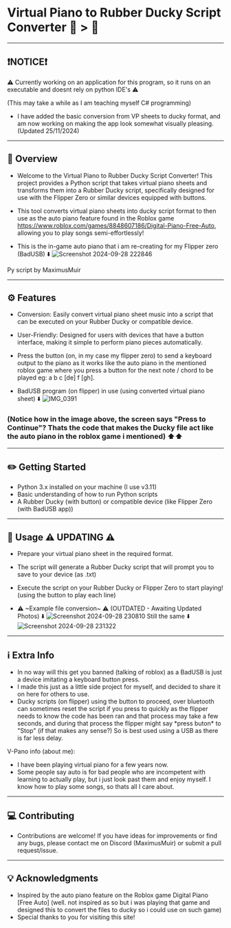 # Virtual Piano to Rubber Ducky Script Converter 🎼 > 📜
------------------------------------------------
❗NOTICE❗
--------
⚠️ Currently working on an application for this program, so it runs on an executable and doesnt rely on python IDE's ⚠️

(This may take a while as I am teaching myself C# programming)
- I have added the basic conversion from VP sheets to ducky format, and am now working on making the app look somewhat visually pleasing. (Updated 25/11/2024)

------------------------------------------------
📄  Overview 
--------
- Welcome to the Virtual Piano to Rubber Ducky Script Converter! This project provides a Python script that takes virtual piano sheets and transforms them into a Rubber Ducky script, specifically designed for use with the Flipper Zero or similar devices equipped with buttons.
- This tool converts virtual piano sheets into ducky script format to then use as the auto piano feature found in the Roblox game https://www.roblox.com/games/8848607186/Digital-Piano-Free-Auto, allowing you to play songs semi-effortlessly!
  
- This is the in-game auto piano that i am re-creating for my Flipper zero (BadUSB) ⬇️
![Screenshot 2024-09-28 222846](https://github.com/user-attachments/assets/e753901f-c5c7-4fb0-a955-7999ca60fddd)

Py script by MaximusMuir


--------
⚙️  Features 
--------
- Conversion: Easily convert virtual piano sheet music into a script that can be executed on your Rubber Ducky or compatible device.
- User-Friendly: Designed for users with devices that have a button interface, making it simple to perform piano pieces automatically.
- Press the button (on, in my case my flipper zero) to send a keyboard output to the piano as it works like the auto piano in the mentioned roblox game where you press a button for the next note / chord to be played eg: a b c [de] f [gh].
  
- BadUSB program (on flipper) in use (using converted virtual piano sheet) ⬇️ 
![IMG_0391](https://github.com/user-attachments/assets/6b18fd05-a632-461b-9daa-25fee3a09d93)
### (Notice how in the image above, the screen says "Press to Continue"? Thats the code that makes the Ducky file act like the auto piano in the roblox game i mentioned) ⬆️⬆️

-------------------
✏️  Getting Started 
-------------------
- Python 3.x installed on your machine (I use v3.11)
- Basic understanding of how to run Python scripts
- A Rubber Ducky (with button) or compatible device (like Flipper Zero (with BadUSB app))

-----
💾  Usage   ⚠️   UPDATING   ⚠️
-----
- Prepare your virtual piano sheet in the required format.
- The script will generate a Rubber Ducky script that will prompt you to save to your device (as .txt)
- Execute the script on your Rubber Ducky or Flipper Zero to start playing! (using the button to play each line)

- ⚠️ ~Example file conversion~ ⚠️ (OUTDATED - Awaiting Updated Photos) ⬇️
![Screenshot 2024-09-28 230810](https://github.com/user-attachments/assets/1f1f3f9a-85d5-4263-b04f-7f5ec880c5e8)
Still the same ⬇️
![Screenshot 2024-09-28 231322](https://github.com/user-attachments/assets/738e7093-6709-4c3f-80ed-3df95501a881)

-------------
ℹ️  Extra Info
-------------
- In no way will this get you banned (talking of roblox) as a BadUSB is just a device imitating a keyboard button press.
- I made this just as a little side project for myself, and decided to share it on here for others to use.
- Ducky scripts (on flipper) using the button to proceed, over bluetooth can sometimes reset the script if you press to quickly as the flipper needs to know the code has been ran and that process may take a few seconds, and during that process the flipper might say \*press buton* to "Stop" (if that makes any sense?) So is best used using a USB as there is far less delay. 

V-Pano info (about me):
- I have been playing virtual piano for a few years now.
- Some people say auto is for bad people who are incompetent with learning to actually play, but i just look past them and enjoy myself. I know how to play some songs, so thats all I care about.




------------
💻  Contributing
------------
- Contributions are welcome! If you have ideas for improvements or find any bugs, please contact me on Discord (MaximusMuir) or submit a pull request/issue.

---------------
💡  Acknowledgments
---------------
- Inspired by the auto piano feature on the Roblox game Digital Piano [Free Auto] (well. not inspired as so but i was playing that game and designed this to convert the files to ducky so i could use on such game)
- Special thanks to you for visiting this site!
